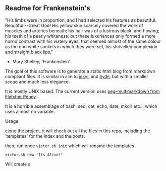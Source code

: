 ## Readme for Frankenstein's 

"His limbs were in proportion, and I had selected his features as
beautiful. Beautiful!--Great God! His yellow skin scarcely covered the
work of muscles and arteries beneath; his hair was of a lustrous
black, and flowing; his teeth of a pearly whiteness; but these
luxuriances only formed a more horrid contrast with his watery eyes,
that seemed almost of the same colour as the dun white sockets in
which they were set, his shrivelled complexion and straight black
lips." 
- Mary Shelley, 'Frankenstein'

The goal of this software is to generate a static html blog from
markdown compliant files. It is similar in aim to [jekyll][] and
[hyde][], but with a smaller scope and much less elegance. 

It is mostly UNIX based. The current version uses [peg-multimarkdown from
Fletcher Peney][mmd]. 

It is a horrible assemblage of bash, sed, cat, echo, date, mkdir
etc... which uses almost no variable.

Usage:

clone the project. it will check out all the files in this repo,
including the 'templates' for the index and the posts.

then, run once 
`victor.sh init`
 which will rename the templates

`victor.sh new "Its Alive!"`

Will create a 

[mmd]:http://fletcherpenney.net/multimarkdown/
[jekyll]:http://jekyllrb.com/
[hyde]:http://ringce.com/hyde
